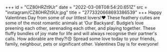 +++
id = "CZ80HRZt9Ur"
date = "2022-03-08T08:54:20.651Z"
src = "instagram/CZ80HRZt9Ur.jpg"
title = "2773320668693386539"
+++
Happy Valentines Day from some of our littlest lovers!❤️ These feathery cuties are some of the most romantic animals at ‘Our Backyard’. Budgie’s love preening each other, serenading each other, and playing together. These fluffy bundles of joy mate for life and will always recognise their partner's calls. How adorable are they?!😍 Spread some love today to your friends, family, neighbour, pets or significant other. Valentines Day is for everyone!
